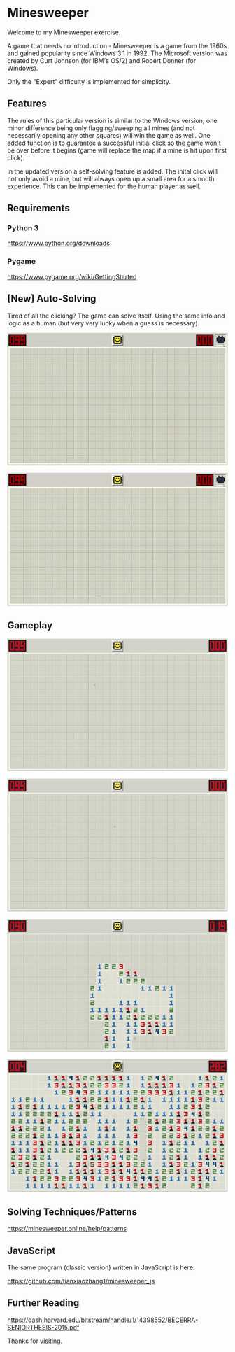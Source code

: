 # Minesweeper

Welcome to my Minesweeper exercise.

A game that needs no introduction - Minesweeper is a game from the 1960s and gained popularity since Windows 3.1 in 1992. The Microsoft version was created by Curt Johnson (for IBM's OS/2) and Robert Donner (for Windows).

Only the "Expert" difficulty is implemented for simplicity.

## Features

The rules of this particular version is similar to the Windows version; one minor difference being only flagging/sweeping all mines (and not necessarily opening any other squares) will win the game as well. One added function is to guarantee a successful initial click so the game won't be over before it begins (game will replace the map if a mine is hit upon first click).

In the updated version a self-solving feature is added. The inital click will not only avoid a mine, but will always open up a small area for a smooth experience. This can be implemented for the human player as well.

## Requirements

### Python 3
https://www.python.org/downloads

### Pygame
https://www.pygame.org/wiki/GettingStarted

## [New] Auto-Solving

Tired of all the clicking? The game can solve itself. Using the same info and logic as a human (but very very lucky when a guess is necessary).

![](https://github.com/tianxiaozhang1/minesweeper/blob/main/auto_solve.gif)

![](https://github.com/tianxiaozhang1/minesweeper/blob/main/auto_solve_2.gif)

## Gameplay

![](https://github.com/tianxiaozhang1/minesweeper/blob/main/minesweeper1a.gif)

![](https://github.com/tianxiaozhang1/minesweeper/blob/main/minesweeper2a.gif)

![](https://github.com/tianxiaozhang1/minesweeper/blob/main/minesweeper3a.gif)

![](https://github.com/tianxiaozhang1/minesweeper/blob/main/minesweeper4a.gif)

## Solving Techniques/Patterns

https://minesweeper.online/help/patterns

## JavaScript

The same program (classic version) written in JavaScript is here:

https://github.com/tianxiaozhang1/minesweeper_js

## Further Reading

https://dash.harvard.edu/bitstream/handle/1/14398552/BECERRA-SENIORTHESIS-2015.pdf

Thanks for visiting.
